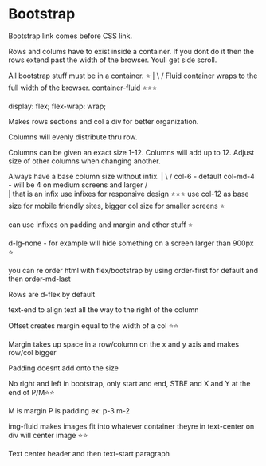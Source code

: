 # Bootstrap

Bootstrap link comes before CSS link.

Rows and colums have to exist inside a container. If you dont do it then the rows extend past the width of the browser. Youll get side scroll.

All bootstrap stuff must be in a container. ⭐
                     |
                    \ /
Fluid container wraps to the full width of the browser.
container-fluid ⭐⭐⭐

display: flex; flex-wrap: wrap;


Makes rows sections and col a div for better organization.

Columns will evenly distribute thru row.

Columns can be given an exact size 1-12. Columns will add up to 12. Adjust size of other columns when changing another.

Always have a base column size without infix.
  |
 \ /
col-6 - default   col-md-4 - will be 4 on medium screens and larger
                      / \
                       | that is an infix
use infixes for responsive design ⭐⭐⭐
use col-12 as base size for mobile friendly sites, bigger col size for smaller screens ⭐

can use infixes on padding and margin and other stuff ⭐

d-lg-none - for example will hide something on a screen larger than 900px ⭐

you can re order html with flex/bootstrap by using order-first for default and then order-md-last

Rows are d-flex by default

text-end to align text all the way to the right of the column

Offset creates margin equal to the width of a col ⭐⭐

Margin takes up space in a row/column on the x and y axis and makes row/col bigger

Padding doesnt add onto the size

No right and left in bootstrap, only start and end, STBE and X and Y at the end of P/M⭐⭐

M is margin P is padding ex: p-3 m-2

img-fluid makes images fit into whatever container theyre in
text-center on div will center image ⭐⭐

Text center header and then text-start paragraph
